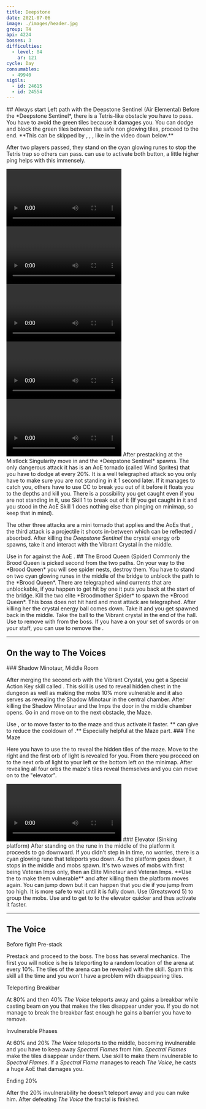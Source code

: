 ```yaml
---
title: Deepstone
date: 2021-07-06
image: ./images/header.jpg
group: T4
api: 4224
bosses: 3
difficulties:
  - level: 84
    ar: 121
cycle: Day
consumables:
  - 49940
sigils:
  - id: 24615
  - id: 24554
---
```


<Grid>
<GridItem sm="12">
## Always start Left path with the Deepstone Sentinel (Air Elemental)
</GridItem>

<GridItem sm="5">
Before the *Deepstone Sentinel*, there is a Tetris-like obstacle you have to pass. You have to avoid the green tiles because it damages you. You can dodge and block the green tiles between the safe non glowing tiles, proceed to the end. **This can be skipped by <Specialization name="Berserker"/>, <Specialization name="Soulbeast"/>, <Specialization name="Firebrand"/>, like in the video down below.**

After two players passed, they stand on the cyan glowing runes to stop the Tetris trap so others can pass. <Specialization name="Elementalist"/> can use <Skill name="Lightning flash"/> to activate both button, a little higher ping helps with this immensely.
</GridItem>

<GridItem sm="7">

<MDImage src="fractals/deepstone/images/maze.jpg" caption="The Tetris / Green Tiles"/>

</GridItem>

<GridItem sm="12">
<Tabs>
<Tab specialization="Guardian">
<Video title="Tetris skip" timestamp="189" youtube="MmJTsOhdQeo"/>
</Tab>

<Tab specialization="Soulbeast">
<Video title="Tetris skip" youtube="5x1KpI1unYg"/>
</Tab>

<Tab specialization="Berserker">
<Video title="Tetris skip" youtube="29qQ2xU1YHk"/>
</Tab>

<Tab specialization="Weaver">
<Video title="Tetris skip" youtube="Fy1rYx73keI"/>
</Tab>

<Tab specialization="Herald">
<Video title="Tetris skip" youtube="DlCSFn5VK18"/>
</Tab>
</Tabs>
</GridItem>

<GridItem sm="7">
After prestacking <Boon name="Might"/> at the Mistlock Singularity move in and the *Deepstone Sentinel* spawns. The only dangerous attack it has is an AoE tornado (called Wind Sprites) that you have to dodge at every 20%. It is a well telegraphed attack so you only have to make sure you are not standing in it 1 second later. If it manages to catch you, others have to use CC to break you out of it before it floats you to the depths and kill you. There is a possibility you get caught even if you are not standing in it, use Skill 1 to break out of it (If you get caught in it and you stood in the AoE Skill 1 does nothing else than pinging on minimap, so keep that in mind).

The other three attacks are a mini tornado that applies <Condition name="Chilled"/> and the AoEs that <Control name="Daze"/>, the third attack is a projectile it shoots in-between which can be reflected / absorbed. After killing the _Deepstone Sentinel_ the crystal energy orb spawns, take it and interact with the Vibrant Crystal in the middle.
</GridItem>

<GridItem sm="5">
<Tabs>
<Tab specialization="Renegade">
Use <Skill name="Inspiring Reinforcement"/> in <Skill name="Legendary Dwarf Stance" disableText/> for <Boon name="Stability"/> against the AoE <Control name="Daze"/>.
</Tab>
</Tabs>

<MDImage src="fractals/deepstone/images/deepstone_sentinel.jpg" caption="The Deepstone Sentinel"/>

</GridItem>

<GridItem sm="12">
## The Brood Queen (Spider)
</GridItem>

<GridItem sm="8">
Commonly the Brood Queen is picked second from the two paths. On your way to the *Brood Queen* you will see spider nests, destroy them. You have to stand on two cyan glowing runes in the middle of the bridge to unblock the path to the *Brood Queen*. There are telegraphed wind currents that are unblockable, if you happen to get hit by one it puts you back at the start of the bridge. Kill the two elite *Broodmother Spider* to spawn the *Brood Queen*. This boss does not hit hard and most attack are telegraphed. After killing her the crystal energy ball comes down. Take it and you get spawned back in the middle. Take the ball to the Vibrant crystal in the end of the hall.
</GridItem>

<GridItem sm="4">
<Tabs>
<Tab specialization="Renegade">
Use <Skill name="Legendary Demon Stance"/> to remove <Boon name="Protection"/> with <Skill name="Banish Enchantment"/> from the boss. If you have a <Item id="72872"/> on your set of swords or on your staff, you can use <Skill id="41220"/> to remove the <Boon name="Protection"/>.
</Tab>
</Tabs>
</GridItem>

<GridItem sm="6">

<MDImage src="fractals/deepstone/images/windy_bridge.jpg" caption="The Bridge"/>

</GridItem>

<GridItem sm="6">

<MDImage src="fractals/deepstone/images/the_brood_queen.jpg" caption="The Brood Queen"/>

</GridItem>
</Grid>

---

## On the way to The Voices

<Grid>
<GridItem sm="6">
### Shadow Minotaur, Middle Room

After merging the second orb with the Vibrant Crystal, you get a Special Action Key skill called <SpecialActionKey name="lightofdeldrimor"/>. This skill is used to reveal hidden chest in the dungeon as well as making the mobs 10% more vulnerable and it also serves as revealing the Shadow Minotaur in the central chamber. After killing the Shadow Minotaur and the Imps the door in the middle chamber opens. Go in and move on to the next obstacle, the Maze.
</GridItem>

<GridItem sm="6">

<MDImage src="fractals/deepstone/images/deepstone_middle_room.jpg" caption="The Middle Room"/>

</GridItem>

<GridItem sm="6">
<Tabs>
<Tab specialization="Elementalist">
Use <Skill name="Lightning Flash"/>, <Skill name="Ride the Lightning"/> or <Skill id="5516"/> to move faster to to the maze and thus activate it faster.
</Tab>
</Tabs>
</GridItem>

<GridItem sm="6">
<Tabs>
<Tab specialization="Renegade">
**<Specialization name="Renegade"/> can give <Boon name="Alacrity"/> to reduce the cooldown of <SpecialActionKey name="lightofdeldrimor"/>.** Especially helpful at the Maze part.
</Tab>
</Tabs>
</GridItem>

<GridItem sm="6">

<MDImage src="fractals/deepstone/images/disappearing_tiles.jpg" caption="The Maze"/>

</GridItem>

<GridItem sm="6">
### The Maze

Here you have to use the <SpecialActionKey name="lightofdeldrimor"/> to reveal the hidden tiles of the maze. Move to the right and the first orb of light is revealed for you. From there you proceed on to the next orb of light to your left or the bottom left on the minimap. After revealing all four orbs the maze's tiles reveal themselves and you can move on to the "elevator".
</GridItem>

<GridItem sm="12">
<Video title="Maze skip for Ranger, Warrior, Guardian, Elementalist and Revenant" youtube="coAfQMSot7s"/>
</GridItem>

<GridItem sm="12">
### Elevator (Sinking platform)
</GridItem>

<GridItem sm="7">
After standing on the rune in the middle of the platform it proceeds to go downward. If you didn't step in in time, no worries, there is a cyan glowing rune that teleports you down. As the platform goes down, it stops in the middle and mobs spawn. It's two waves of mobs with first being Veteran Imps only, then an Elite Minotaur and Veteran Imps. **Use the <SpecialActionKey name="lightofdeldrimor"/> to make them vulnerable** and after killing them the platform moves again. You can jump down but it can happen that you die if you jump from too high. It is more safe to wait until it is fully down.
</GridItem>

<GridItem sm="5">
<Tabs>
<Tab specialization="Guardian">
Use <Skill name="Binding Blade"/> (Greatsword 5) to group the mobs.
</Tab>

<Tab specialization="Elementalist">
Use <Skill name="Lightning Flash"/> and <Skill name="Ride the Lightning"/> to get to to the elevator quicker and thus activate it faster.
</Tab>
</Tabs>
</GridItem>
</Grid>

---

## The Voice

<Grid>
<GridItem sm="8">
Before fight <Label>Pre-stack</Label>

Prestack <Boon name="Might"/> and proceed to the boss. The boss has several mechanics. The first you will notice is he is teleporting to a random location of the arena at every 10%. The tiles of the arena can be revealed with the <SpecialActionKey name="lightofdeldrimor"/> skill. Spam this skill all the time and you won't have a problem with disappearing tiles.

Teleporting <Label>Breakbar</Label>

At 80% and then 40% _The Voice_ teleports away and gains a breakbar while casting beam on you that makes the tiles disappear under you. If you do not manage to break the breakbar fast enough he gains a barrier you have to remove.

Invulnerable <Label>Phases</Label>

At 60% and 20% _The Voice_ teleports to the middle, becoming invulnerable and you have to keep away _Spectral Flames_ from him. _Spectral Flames_ make the tiles disappear under them. Use <SpecialActionKey name="lightofdeldrimor"/> skill to make them invulnerable to _Spectral Flames_. If a _Spectral Flame_ manages to reach _The Voice_, he casts a huge AoE that damages you.

Ending <Label>20%</Label>

After the 20% invulnerability he doesn't teleport away and you can nuke him. After defeating _The Voice_ the fractal is finished.
</GridItem>

<GridItem sm="4">

<MDImage src="fractals/deepstone/images/the_voice.jpg" caption="The Voice"/>

</GridItem>
</Grid>
